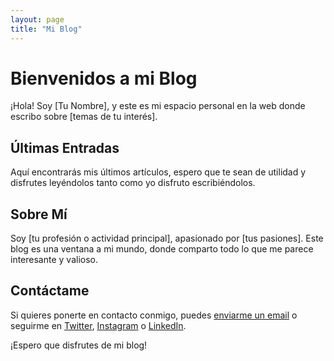 ```yaml
---
layout: page
title: "Mi Blog"
---
```


# Bienvenidos a mi Blog

¡Hola! Soy [Tu Nombre], y este es mi espacio personal en la web donde escribo sobre [temas de tu interés].

## Últimas Entradas

Aquí encontrarás mis últimos artículos, espero que te sean de utilidad y disfrutes leyéndolos tanto como yo disfruto escribiéndolos.

<!-- Aquí Jekyll automáticamente insertará los posts más recientes -->

## Sobre Mí

Soy [tu profesión o actividad principal], apasionado por [tus pasiones]. Este blog es una ventana a mi mundo, donde comparto todo lo que me parece interesante y valioso.

## Contáctame

Si quieres ponerte en contacto conmigo, puedes [enviarme un email](mailto:tuemail@example.com) o seguirme en [Twitter](https://twitter.com/tuusuario), [Instagram](https://instagram.com/tuusuario) o [LinkedIn](https://www.linkedin.com/in/tuusuario).

¡Espero que disfrutes de mi blog!

